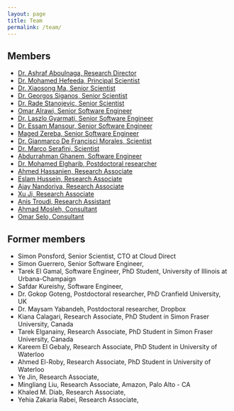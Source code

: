 ```yaml
---
layout: page
title: Team
permalink: /team/
---
```

## Members

- [Dr. Ashraf Aboulnaga, Research Director](/team/mhefeeda/)
- [Dr. Mohamed Hefeeda, Principal Scientist](/team/mhefeeda/)
- [Dr. Xiaosong Ma, Senior Scientist](/team/xma/)
- [Dr. Georgos Siganos, Senior Scientist](/team/gsiganos/)
- [Dr. Rade Stanojevic, Senior Scientist](/team/rstanojevic/)
- [Omar Alrawi, Senior Software Engineer](/team/oalrawi/)
- [Dr. Laszlo Gyarmati, Senior Software Engineer](/team/lgyarmati/)
- [Dr. Essam Mansour, Senior Software Engineer](/team/emansour/)
- [Maged Zereba, Senior Software Engineer](/team/mzereba/)
- [Dr. Gianmarco De Francisci Morales, Scientist](/team/gmorales/)
- [Dr. Marco Serafini, Scientist](/team/mserafini/)
- [Abdurrahman Ghanem, Software Engineer](/team/aghanem/)
- [Dr. Mohamed Elgharib, Postdoctoral researcher](/team/melgharib/)
- [Ahmed Hassanien, Research Associate](/team/ahassanien/)
- [Eslam Hussein, Research Associate](/team/ehussein/)
- [Ajay Nandoriya, Research Associate](/team/anandoriya/)
- [Xu Ji, Research Associate](/team/xji/)
- [Anis Troudi, Research Assistant](/team/atroudi/)
- [Ahmad Mosleh, Consultant](/team/amosleh/)
- [Omar Selo, Consultant](/team/oselo/)



## Former members

- Simon Ponsford, Senior Scientist, CTO at Cloud Direct
- Simon Guerrero, Senior Software Engineer, 
- Tarek El Gamal, Software Engineer, PhD Student, University of Illinois at Urbana-Champaign
- Safdar Kureishy, Software Engineer, 
- Dr. Gokop Goteng, Postdoctoral researcher, PhD Cranfield University, UK
- Dr. Maysam Yabandeh, Postdoctoral researcher, Dropbox
- Kiana Calagari, Research Associate, PhD Student in Simon Fraser University, Canada
- Tarek Elganainy, Research Associate, PhD Student in Simon Fraser University, Canada
- Kareem El Gebaly, Research Associate, PhD Student in University of Waterloo
- Ahmed El-Roby, Research Associate, PhD Student in University of Waterloo
- Ye Jin, Research Associate, 
- Mingliang Liu, Research Associate, Amazon, Palo Alto - CA
- Khaled M. Diab, Research Associate, 
- Yehia Zakaria Rabei, Research Associate, 

